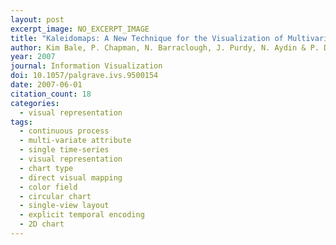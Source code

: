 ```yaml
---
layout: post
excerpt_image: NO_EXCERPT_IMAGE
title: "Kaleidomaps: A New Technique for the Visualization of Multivariate Time-Series Data"
author: Kim Bale, P. Chapman, N. Barraclough, J. Purdy, N. Aydin & P. Dark
year: 2007
journal: Information Visualization
doi: 10.1057/palgrave.ivs.9500154
date: 2007-06-01
citation_count: 18
categories:
  - visual representation
tags:
  - continuous process
  - multi-variate attribute
  - single time-series
  - visual representation
  - chart type
  - direct visual mapping
  - color field
  - circular chart
  - single-view layout
  - explicit temporal encoding
  - 2D chart
---
```

